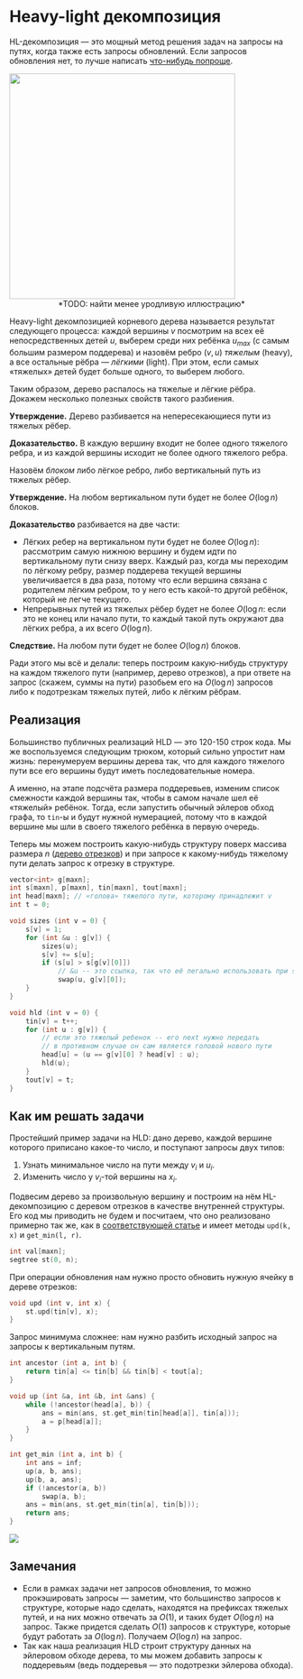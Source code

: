 
# Heavy-light декомпозиция

HL-декомпозиция — это мощный метод решения задач на запросы на путях, когда также есть запросы обновлений. Если запросов обновления нет, то лучше написать [что-нибудь попроще](centroid).

<img width='400px' src='http://i38.tinypic.com/6yjmvb.jpg'>

<center>*TODO: найти менее уродливую иллюстрацию*</center>

Heavy-light декомпозицией корневого дерева называется результат следующего процесса: каждой вершины $v$ посмотрим на всех её непосредственных детей $u$, выберем среди них ребёнка $u_{max}$ (с самым большим размером поддерева) и назовём ребро $(v, u)$ *тяжелым* (heavy), а все остальные рёбра — *лёгкими* (light). При этом, если самых «тяжелых» детей будет больше одного, то выберем любого.

Таким образом, дерево распалось на тяжелые и лёгкие рёбра. Докажем несколько полезных свойств такого разбиения.

**Утверждение.** Дерево разбивается на непересекающиеся пути из тяжелых рёбер.

**Доказательство.** В каждую вершину входит не более одного тяжелого ребра, и из каждой вершины исходит не более одного тяжелого ребра.

Назовём *блоком* либо лёгкое ребро, либо вертикальный путь из тяжелых рёбер.

**Утверждение.** На любом вертикальном пути будет не более $O(\log n)$ блоков.

**Доказательство** разбивается на две части:

* Лёгких ребер на вертикальном пути будет не более $O(\log n)$: рассмотрим самую нижнюю вершину и будем идти по вертикальному пути снизу вверх. Каждый раз, когда мы переходим по лёгкому ребру, размер поддерева текущей вершины увеличивается в два раза, потому что если вершина связана с родителем лёгким ребром, то у него есть какой-то другой ребёнок, который не легче текущего.
* Непрерывных путей из тяжелых рёбер будет не более $O(\log n$: если это не конец или начало пути, то каждый такой путь окружают два лёгких ребра, а их всего $O(\log n)$.

**Следствие.** На любом пути будет не более $O(\log n)$ блоков.

Ради этого мы всё и делали: теперь построим какую-нибудь структуру на каждом тяжелого пути (например, дерево отрезков), а при ответе на запрос (скажем, суммы на пути) разобьем его на $O(\log n)$ запросов либо к подотрезкам тяжелых путей, либо к лёгким рёбрам.

## Реализация

Большинство публичных реализаций HLD — это 120-150 строк кода. Мы же воспользуемся следующим трюком, который сильно упростит нам жизнь: перенумеруем вершины дерева так, что для каждого тяжелого пути все его вершины будут иметь последовательные номера.

А именно, на этапе подсчёта размера поддеревьев, изменим список смежности каждой вершины так, чтобы в самом начале шел её «тяжелый» ребёнок. Тогда, если запустить обычный эйлеров обход графа, то `tin`-ы и будут нужной нумерацией, потому что в каждой вершине мы шли в своего тяжелого ребёнка в первую очередь.

Теперь мы можем построить какую-нибудь структуру поверх массива размера $n$ ([дерево отрезков](segtree)) и при запросе к какому-нибудь тяжелому пути делать запрос к отрезку в структуре.


```c++
vector<int> g[maxn];
int s[maxn], p[maxn], tin[maxn], tout[maxn];
int head[maxn]; // «голова» тяжелого пути, которому принадлежит v
int t = 0;

void sizes (int v = 0) {
    s[v] = 1;
    for (int &u : g[v]) {
        sizes(u);
        s[v] += s[u];
        if (s[u] > s[g[v][0]])
            // &u -- это ссылка, так что её легально использовать при swap-е
            swap(u, g[v][0]);
    }
}

void hld (int v = 0) {
    tin[v] = t++;
    for (int u : g[v]) {
        // если это тяжелый ребенок -- его next нужно передать
        // в противном случае он сам является головой нового пути
        head[u] = (u == g[v][0] ? head[v] : u);
        hld(u);
    }
    tout[v] = t;
}
```

## Как им решать задачи

Простейший пример задачи на HLD: дано дерево, каждой вершине которого приписано какое-то число, и поступают запросы двух типов:

1. Узнать минимальное число на пути между $v_i$ и $u_i$.
2. Изменить число у $v_i$-той вершины на $x_i$.

Подвесим дерево за произвольную вершину и построим на нём HL-декомпозицию с деревом отрезков в качестве внутренней структуры. Его код мы приводить не будем и посчитаем, что оно реализовано примерно так же, как в [соответствующей статье](segtree) и имеет методы `upd(k, x)` и `get_min(l, r)`.


```c++
int val[maxn];
segtree st(0, n);
```

При операции обновления нам нужно просто обновить нужную ячейку в дереве отрезков:


```c++
void upd (int v, int x) {
    st.upd(tin[v], x);
}
```

Запрос минимума сложнее: нам нужно разбить исходный запрос на запросы к вертикальным путям.


```c++
int ancestor (int a, int b) {
    return tin[a] <= tin[b] && tin[b] < tout[a];
}

void up (int &a, int &b, int &ans) {
    while (!ancestor(head[a], b)) {
        ans = min(ans, st.get_min(tin[head[a]], tin[a]));
        a = p[head[a]];
    }
}

int get_min (int a, int b) {
    int ans = inf;
    up(a, b, ans);
    up(b, a, ans);
    if (!ancestor(a, b))
        swap(a, b);
    ans = min(ans, st.get_min(tin[a], tin[b]));
    return ans;
}
```

<img src='https://codeforces.com/predownloaded/be/01/be019bbaa15bbf621a0cf018b15e778c02aeb104.jpg'>

## Замечания

* Если в рамках задачи нет запросов обновления, то можно прокэшировать запросы — заметим, что большинство запросов к структуре, которые надо сделать, находятся на префиксах тяжелых путей, и на них можно отвечать за $O(1)$, и таких будет $O(\log n)$ на запрос. Также придется сделать $O(1)$ запросов к структуре, которые будут работать за $O(\log n)$. Получаем $O(\log n)$ на запрос.
* Так как наша реализация HLD строит структуру данных на эйлеровом обходе дерева, то мы можем добавить запросы к поддеревьям (ведь поддеревья — это подотрезки эйлерова обхода).
